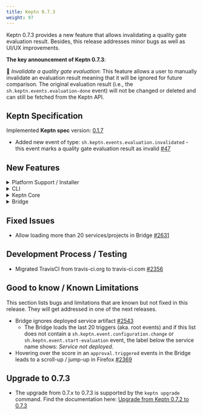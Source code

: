 ```yaml
---
title: Keptn 0.7.3
weight: 97
---
```


Keptn 0.7.3 provides a new feature that allows invalidating a quality gate evaluation result. Besides, this release addresses minor bugs as well as UI/UX improvements. 

**The key announcement of Keptn 0.7.3**:

:rocket: *Invalidate a quality gate evaluation*: This feature allows a user to manually invalidate an evaluation result meaning that it will be ignored for future comparison. The original evaluation result (i.e., the `sh.keptn.events.evaluation-done` event) will not be changed or deleted and can still be fetched from the Keptn API.

## Keptn Specification

Implemented **Keptn spec** version: [0.1.7](https://github.com/keptn/spec/tree/0.1.7)

- Added new event of type: `sh.keptn.events.evaluation.invalidated` - this event marks a quality gate evaluation result as invalid [#47](https://github.com/keptn/spec/issues/47) 

## New Features

<details><summary>Platform Support / Installer</summary>
<p>

- Added installation type as environment variable to Bridge [#2606](https://github.com/keptn/keptn/issues/2606)
- Update NGNIX version to 1.19.4-alpine [#2651](https://github.com/keptn/keptn/issues/2651)

</p>
</details>

<details><summary>CLI</summary>
<p>

- Show OS-specific quick access instructions [#2576](https://github.com/keptn/keptn/issues/2576)
- Added timeout of 5 seconds to server version check [#2589](https://github.com/keptn/keptn/issues/2589)

</p>
</details>

<details><summary>Keptn Core</summary>
<p>

- *configuration-service*: 
  - Update Git upstream information  in materialized view [#2577](https://github.com/keptn/keptn/issues/2577)
  - Fixed create project with upstream credentials [#2639](https://github.com/keptn/keptn/issues/2639)

- *helm-service*: 
  - Added timeout when waiting for deployment to be rolled out [#2578](https://github.com/keptn/keptn/issues/2578)  

- *lighthouse-service*: 
  -  Support the invalidation of evaluation results [#2449](https://github.com/keptn/keptn/issues/2449)

- *mongodb-datastore*: 
  - Removed cloudevents+json from list of produced content types [#2582](https://github.com/keptn/keptn/issues/2582)

</p>
</details>

<details><summary>Bridge</summary>
<p>

- Fixed issue of showing no information at the "Compared with" label [#2545](https://github.com/keptn/keptn/issues/2545)
- Show the correct evaluation timeframe when switching evaluations in the HeatMap [#2585](https://github.com/keptn/keptn/issues/2585)
- Show all core use-cases on integrations page depending on installation type[#2565](https://github.com/keptn/keptn/issues/2565)
- Allow invalidating evaluation results from Bridge [#2548](https://github.com/keptn/keptn/issues/2548)
- Fix base href in Bridge [#2564](https://github.com/keptn/keptn/issues/2564)

</p>
</details>

## Fixed Issues

- Allow loading more than 20 services/projects in Bridge [#2631](https://github.com/keptn/keptn/issues/2631)

## Development Process / Testing

- Migrated TravisCI from travis-ci.org to travis-ci.com [#2356](https://github.com/keptn/keptn/issues/2356)

## Good to know / Known Limitations

This section lists bugs and limitations that are known but not fixed in this release. They will get addressed in one of the next releases.

- Bridge ignores deployed service artifact [#2543](https://github.com/keptn/keptn/issues/2543)
  - The Bridge loads the last 20 triggers (aka. root events) and if this list does not contain a `sh.keptn.event.configuration.change` or `sh.keptn.event.start-evaluation` event, the label below the service name shows: *Service not deployed*.
- Hovering over the score in an `approval.triggered` events in the Bridge leads to a scroll-up / jump-up in Firefox [#2369](https://github.com/keptn/keptn/issues/2369)


## Upgrade to 0.7.3

- The upgrade from 0.7.x to 0.7.3 is supported by the `keptn upgrade` command. Find the documentation here: [Upgrade from Keptn 0.7.2 to 0.7.3](https://v1.keptn.sh/docs/0.7.x/operate/upgrade/#upgrade-from-keptn-0-7-2-to-0-7-3)